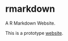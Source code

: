 # rmarkdown

A R Markdown Website.

This is a prototype [website](https://ugoproto.github.io/ugodown/).
